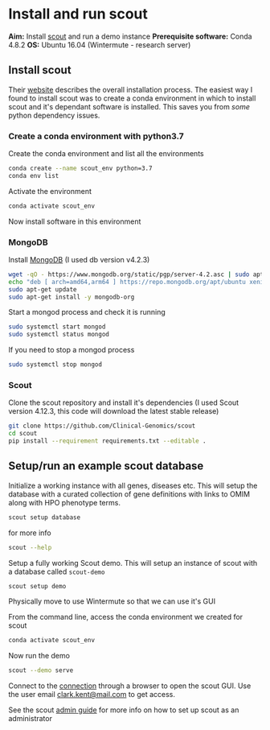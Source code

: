 # Install and run scout

**Aim:** Install [scout](http://www.clinicalgenomics.se/scout/) and run a demo instance
**Prerequisite software:** Conda 4.8.2
**OS:** Ubuntu 16.04 (Wintermute - research server)

## Install scout

Their [website](http://www.clinicalgenomics.se/scout/install/) describes the overall installation process. The easiest way I found to install scout was to create a conda environment in which to install scout and it's dependant software is installed. This saves you from *some* python dependency issues.

### Create a conda environment with python3.7

Create the conda environment and list all the environments

```bash
conda create --name scout_env python=3.7
conda env list
```

Activate the environment

```bash
conda activate scout_env
```

Now install software in this environment

### MongoDB

Install [MongoDB](https://docs.mongodb.com/manual/tutorial/install-mongodb-on-ubuntu/) (I used db version v4.2.3)

```bash
wget -qO - https://www.mongodb.org/static/pgp/server-4.2.asc | sudo apt-key add -
echo "deb [ arch=amd64,arm64 ] https://repo.mongodb.org/apt/ubuntu xenial/mongodb-org/4.2 multiverse" | sudo tee /etc/apt/sources.list.d/mongodb-org-4.2.list
sudo apt-get update
sudo apt-get install -y mongodb-org
```

Start a mongod process and check it is running

```bash
sudo systemctl start mongod
sudo systemctl status mongod
```

If you need to stop a mongod process

```bash
sudo systemctl stop mongod
```

### Scout

Clone the scout repository and install it's dependencies (I used Scout version 4.12.3, this code will download the latest stable release)

```bash
git clone https://github.com/Clinical-Genomics/scout
cd scout
pip install --requirement requirements.txt --editable .
```

## Setup/run an example scout database

Initialize a working instance with all genes, diseases etc. This will setup the database with a curated collection of gene definitions with links to OMIM along with HPO phenotype terms.

```bash
scout setup database
```

for more info

```bash
scout --help
```

Setup a fully working Scout demo. This will setup an instance of scout with a database called `scout-demo`

```bash
scout setup demo
```

Physically move to use Wintermute so that we can use it's GUI

From the command line, access the conda environment we created for scout

```bash
conda activate scout_env
```

Now run the demo

```bash
scout --demo serve
```

Connect to the [connection](http://localhost:5000/) through a browser to open the scout GUI. Use the user email clark.kent@mail.com to get access.

See the scout [admin guide](http://www.clinicalgenomics.se/scout/admin-guide/) for more info on how to set up scout as an administrator

